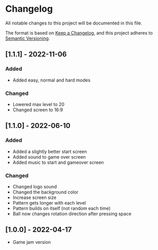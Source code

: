 # Changelog
All notable changes to this project will be documented in this file.

The format is based on [Keep a Changelog](https://keepachangelog.com/en/1.0.0/),
and this project adheres to [Semantic Versioning](https://semver.org/spec/v2.0.0.html).

## [1.1.1] - 2022-11-06

### Added
- Added easy, normal and hard modes

### Changed
- Lowered max level to 20
- Changed screen to 16:9 

## [1.1.0] - 2022-06-10

### Added
- Added a slightly better start screen
- Added sound to game over screen
- Added music to start and gameover screen

### Changed
- Changed logo sound
- Changed the background color
- Increase screen size
- Pattern gets longer with each level 
- Pattern builds on itself (not random each time)
- Ball now changes rotation direction after pressing space

## [1.0.0] - 2022-04-17
- Game jam version 